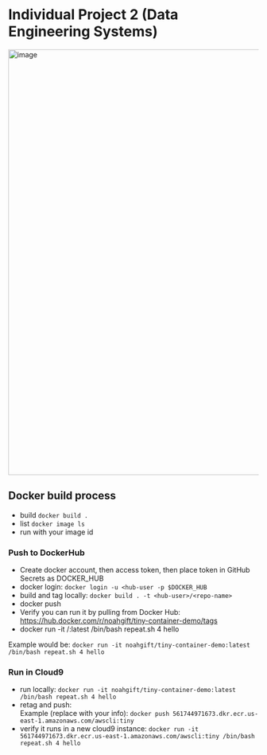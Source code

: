 # Individual Project 2 (Data Engineering Systems)

<img width="855" alt="image" src="https://user-images.githubusercontent.com/112578065/193360969-e376ebfa-fb50-481a-a18e-6d7c38964ca3.png">

## Docker build process

* build `docker build .`
* list `docker image ls`
* run with your image id

### Push to DockerHub

* Create docker account, then access token, then place token in GitHub Secrets as DOCKER_HUB
* docker login: `docker login -u <hub-user -p $DOCKER_HUB`
* build and tag locally: `docker build . -t <hub-user>/<repo-name>`
* docker push 
* Verify you can run it by pulling from Docker Hub:  https://hub.docker.com/r/noahgift/tiny-container-demo/tags
* docker run -it <hub-user>/<repo-name>:latest /bin/bash repeat.sh 4 hello

Example would be:
`docker run -it noahgift/tiny-container-demo:latest /bin/bash repeat.sh 4 hello`

### Run in Cloud9

* run locally:  `docker run -it noahgift/tiny-container-demo:latest /bin/bash repeat.sh 4 hello`
* retag and push:  
Example (replace with your info): `docker push 561744971673.dkr.ecr.us-east-1.amazonaws.com/awscli:tiny`
* verify it runs in a new cloud9 instance: `docker run -it 561744971673.dkr.ecr.us-east-1.amazonaws.com/awscli:tiny /bin/bash repeat.sh 4 hello`

